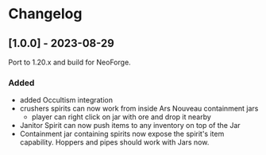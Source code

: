 # Changelog

## [1.0.0] - 2023-08-29

Port to 1.20.x and build for NeoForge.

### Added

- added Occultism integration
- crushers spirits can now work from inside Ars Nouveau containment jars
  - player can right click on jar with ore and drop it nearby
- Janitor Spirit can now push items to any inventory on top of the Jar
- Containment jar containing spirits now expose the spirit's item capability. Hoppers and pipes should work with Jars
  now.